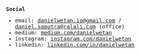 <samp>
  
**Social**
- email: danielwetan.io@gmail.com / daniel.saputra@ralali.com (office)
- medium: [medium.com/danielwetan](medium.com/danielwetan)
- instagram: [instagram.com/danielwetan](instagram.com/danielwetan)
- linkedin: [linkedin.com/in/danielwetan](linkedin.com/in/danielwetan)
</samp>
